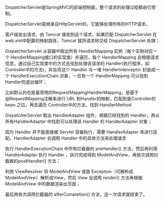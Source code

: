 

DispatcherServlet是SpringMVC的前端控制器，整个请求的处理过程都由它控制。

DispatcherServlet是继承自HttpServlet的，它能够处理所有的HTTP请求。

客户端发出请求，由 Tomcat 接收到这个请求，如果匹配 DispatcherServlet 在 web.xml中配置的映射路径，Tomcat 就将请求转交给 DispatcherServlet 处理；

DispatcherServlet 从容器中取出所有 HandlerMapping 实例（每个实例对应一个 HandlerMapping接口的实现类）并遍历，每个 HandlerMapping 会根据请求信息，通过自己实现类中的方式去找到处理该请求的 Handler(执行程序，如Controller中的方法)，并且将这个 Handler 与一堆 HandlerInterceptor 封装成一个 HandlerExecutionChain 对象，一旦有一个 HandlerMapping 可以找到 Handler则退出循环；

比如默认的也是最常用的RequestMappingHandlerMapping，是基于@RequestMapping注解来进行 URL 到Handler的映射，匹配到是Controller的 bean 之后，再去遍历 Controller中的方法，找到 HandlerMethod

DispatcherServlet 取出 HandlerAdapter 组件，根据已经找到的 Handler，再从所有HandlerAdapter 中找到可以处理该 Handler 的 HandlerAdapter 对象；

因为 Handler 并不能直接被 Servlet 容器执行，需要 HandlerAdapter 来进行适配。HandlerAdapter 会调用 Handler 中的具体方法来处理请求

执行 HandlerExecutionChain 中所有拦截器的 preHandler() 方法，然后再利用HandlerAdapter 执行 Handler ，执行完成得到 ModelAndView，再依次调用拦截器的postHandler() 方法；

利用 ViewResolver 将 ModelAndView 或是 Exception（可解析成 ModelAndView）解析成View，然后 View 会调用 render() 方法再根据 ModelAndView 中的数据渲染出页面；

最后再依次调用拦截器的 afterCompletion() 方法，这一次请求就结束了。